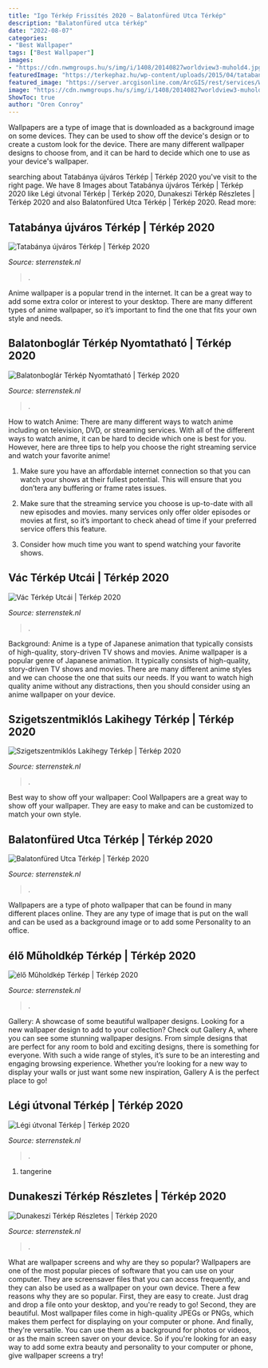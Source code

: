 ```yaml
---
title: "Igo Térkép Frissítés 2020 ~ Balatonfüred Utca Térkép"
description: "Balatonfüred utca térkép"
date: "2022-08-07"
categories:
- "Best Wallpaper"
tags: ["Best Wallpaper"]
images:
- "https://cdn.nwmgroups.hu/s/img/i/1408/20140827worldview3-muhold4.jpg"
featuredImage: "https://terkephaz.hu/wp-content/uploads/2015/04/tatabanya-terkep-nagyitas.jpg"
featured_image: "https://server.arcgisonline.com/ArcGIS/rest/services/World_Imagery/MapServer/tile/15/11479/18117"
image: "https://cdn.nwmgroups.hu/s/img/i/1408/20140827worldview3-muhold4.jpg"
ShowToc: true
author: "Oren Conroy"
---
```



Wallpapers are a type of image that is downloaded as a background image on some devices. They can be used to show off the device's design or to create a custom look for the device. There are many different wallpaper designs to choose from, and it can be hard to decide which one to use as your device's wallpaper.

	

		
searching about Tatabánya újváros Térkép | Térkép 2020 you've visit to the right page. We have 8 Images about Tatabánya újváros Térkép | Térkép 2020 like Légi útvonal Térkép | Térkép 2020, Dunakeszi Térkép Részletes | Térkép 2020 and also Balatonfüred Utca Térkép | Térkép 2020. Read more:
		
    
## Tatabánya újváros Térkép | Térkép 2020

<img loading=lazy src="https://terkephaz.hu/wp-content/uploads/2015/04/tatabanya-terkep-nagyitas.jpg" onerror="this.onerror=null;this.src='https://tse3.mm.bing.net/th?id=OIP.ESxPIhczBicqtxTSCbXSlgHaHa&amp;pid=15.1';" alt="Tatabánya újváros Térkép | Térkép 2020">

_Source: sterrenstek.nl_

>. 

	

Anime wallpaper is a popular trend in the internet. It can be a great way to add some extra color or interest to your desktop. There are many different types of anime wallpaper, so it’s important to find the one that fits your own style and needs.

    
## Balatonboglár Térkép Nyomtatható | Térkép 2020

<img loading=lazy src="https://www.erzsebetvendeglo.hu/terkep.jpg" onerror="this.onerror=null;this.src='https://tse2.mm.bing.net/th?id=OIP.fP9kqtSrDtmoPm6YscaIZwHaFJ&amp;pid=15.1';" alt="Balatonboglár Térkép Nyomtatható | Térkép 2020">

_Source: sterrenstek.nl_

>. 

	

How to watch Anime: There are many different ways to watch anime including on television, DVD, or streaming services.
With all of the different ways to watch anime, it can be hard to decide which one is best for you. However, here are three tips to help you choose the right streaming service and watch your favorite anime!
1. Make sure you have an affordable internet connection so that you can watch your shows at their fullest potential. This will ensure that you don’tera any buffering or frame rates issues.

2. Make sure that the streaming service you choose is up-to-date with all new episodes and movies. many services only offer older episodes or movies at first, so it’s important to check ahead of time if your preferred service offers this feature.

3. Consider how much time you want to spend watching your favorite shows.

    
## Vác Térkép Utcái | Térkép 2020

<img loading=lazy src="https://sites.google.com/site/klaramasszazsorg/_/rsrc/1467885473371/Terkep/terkep.png" onerror="this.onerror=null;this.src='https://tse2.mm.bing.net/th?id=OIP.ai7k1u3hBpsLdgDhV3CD2AHaDn&amp;pid=15.1';" alt="Vác Térkép Utcái | Térkép 2020">

_Source: sterrenstek.nl_

>. 

	

Background: Anime is a type of Japanese animation that typically consists of high-quality, story-driven TV shows and movies.
Anime wallpaper is a popular genre of Japanese animation. It typically consists of high-quality, story-driven TV shows and movies. There are many different anime styles and we can choose the one that suits our needs. If you want to watch high quality anime without any distractions, then you should consider using an anime wallpaper on your device.

    
## Szigetszentmiklós Lakihegy Térkép | Térkép 2020

<img loading=lazy src="https://server.arcgisonline.com/ArcGIS/rest/services/World_Imagery/MapServer/tile/15/11479/18117" onerror="this.onerror=null;this.src='https://tse4.mm.bing.net/th?id=OIP.AyKzaTTKNAqOjJ0iuhQxiAAAAA&amp;pid=15.1';" alt="Szigetszentmiklós Lakihegy Térkép | Térkép 2020">

_Source: sterrenstek.nl_

>. 

	

Best way to show off your wallpaper:
Cool Wallpapers are a great way to show off your wallpaper. They are easy to make and can be customized to match your own style.

    
## Balatonfüred Utca Térkép | Térkép 2020

<img loading=lazy src="https://static.kmcongress.com/events/_imgs_for_pages/mpt2007_img/terkep.gif" onerror="this.onerror=null;this.src='https://tse1.mm.bing.net/th?id=OIP.7pR3dKV6QD-6bp6RRI8n7QHaFl&amp;pid=15.1';" alt="Balatonfüred Utca Térkép | Térkép 2020">

_Source: sterrenstek.nl_

>. 

	



Wallpapers are a type of photo wallpaper that can be found in many different places online. They are any type of image that is put on the wall and can be used as a background image or to add some Personality to an office.

    
## élő Műholdkép Térkép | Térkép 2020

<img loading=lazy src="https://cdn.nwmgroups.hu/s/img/i/1408/20140827worldview3-muhold4.jpg" onerror="this.onerror=null;this.src='https://tse3.mm.bing.net/th?id=OIP.GeicFRy245wKpymizLr6OAHaDt&amp;pid=15.1';" alt="élő Műholdkép Térkép | Térkép 2020">

_Source: sterrenstek.nl_

>. 

	

Gallery: A showcase of some beautiful wallpaper designs.
Looking for a new wallpaper design to add to your collection? Check out Gallery A, where you can see some stunning wallpaper designs. From simple designs that are perfect for any room to bold and exciting designs, there is something for everyone. With such a wide range of styles, it’s sure to be an interesting and engaging browsing experience. Whether you’re looking for a new way to display your walls or just want some new inspiration, Gallery A is the perfect place to go!





	
	
    
## Légi útvonal Térkép | Térkép 2020

<img loading=lazy src="https://hu.maps-oman.com/img/1200/omán-légi-útvonal-térkép.jpg" onerror="this.onerror=null;this.src='https://tse3.mm.bing.net/th?id=OIP.YkhbE_WmodtFfSBdDsv1AQHaEV&amp;pid=15.1';" alt="Légi útvonal Térkép | Térkép 2020">

_Source: sterrenstek.nl_

>. 

	

1. tangerine 

    
## Dunakeszi Térkép Részletes | Térkép 2020

<img loading=lazy src="https://dimap.hu/asset/termek/dunakeszi-terkep.jpg" onerror="this.onerror=null;this.src='https://tse4.mm.bing.net/th?id=OIP.7H-RxQXih5IcGuD6toa4DgHaJI&amp;pid=15.1';" alt="Dunakeszi Térkép Részletes | Térkép 2020">

_Source: sterrenstek.nl_

>. 

	

What are wallpaper screens and why are they so popular?
Wallpapers are one of the most popular pieces of software that you can use on your computer. They are screensaver files that you can access frequently, and they can also be used as a wallpaper on your own device. There a few reasons why they are so popular. First, they are easy to create. Just drag and drop a file onto your desktop, and you're ready to go! Second, they are beautiful. Most wallpaper files come in high-quality JPEGs or PNGs, which makes them perfect for displaying on your computer or phone. And finally, they're versatile. You can use them as a background for photos or videos, or as the main screen saver on your device. So if you're looking for an easy way to add some extra beauty and personality to your computer or phone, give wallpaper screens a try!

